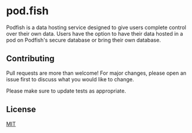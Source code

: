 # pod.fish

Podfish is a data hosting service designed to give users complete control over their own data. Users have the option to have their data hosted in a pod on Podfish's secure database or bring their own database.

## Contributing
Pull requests are more than welcome! For major changes, please open an issue first to discuss what you would like to change.

Please make sure to update tests as appropriate.

## License
[MIT](https://github.com/viskogurl/pod.fish/blob/main/LICENSE.md)